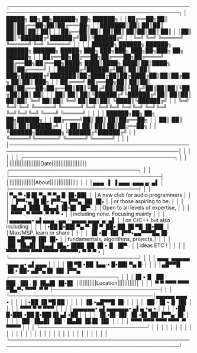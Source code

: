 ┌────────────────────────────────────────────────────────────────────────────────────────────────┐
│ █████╗ ██╗   ██╗██████╗ ██╗ ██████╗                                                            │
│██╔══██╗██║   ██║██╔══██╗██║██╔═══██╗                                                           │
│███████║██║   ██║██║  ██║██║██║   ██║                                                           │
│██╔══██║██║   ██║██║  ██║██║██║   ██║                                                           │
│██║  ██║╚██████╔╝██████╔╝██║╚██████╔╝                                                           │
│╚═╝  ╚═╝ ╚═════╝ ╚═════╝ ╚═╝ ╚═════╝                                                            │
│                                                                                                │
│ ██████╗ ██████╗  ██████╗  ██████╗ ██████╗  █████╗ ███╗   ███╗███╗   ███╗██╗███╗   ██╗ ██████╗  │
│ ██╔══██╗██╔══██╗██╔═══██╗██╔════╝ ██╔══██╗██╔══██╗████╗ ████║████╗ ████║██║████╗  ██║██╔════╝  │
│ ██████╔╝██████╔╝██║   ██║██║  ███╗██████╔╝███████║██╔████╔██║██╔████╔██║██║██╔██╗ ██║██║  ███╗ │
│ ██╔═══╝ ██╔══██╗██║   ██║██║   ██║██╔══██╗██╔══██║██║╚██╔╝██║██║╚██╔╝██║██║██║╚██╗██║██║   ██║ │
│ ██║     ██║  ██║╚██████╔╝╚██████╔╝██║  ██║██║  ██║██║ ╚═╝ ██║██║ ╚═╝ ██║██║██║ ╚████║╚██████╔╝ │
│ ╚═╝     ╚═╝  ╚═╝ ╚═════╝  ╚═════╝ ╚═╝  ╚═╝╚═╝  ╚═╝╚═╝     ╚═╝╚═╝     ╚═╝╚═╝╚═╝  ╚═══╝ ╚═════╝  │
│                                                                                                │
│                                                               ██████╗██╗     ██╗   ██╗██████╗  │
│                                                              ██╔════╝██║     ██║   ██║██╔══██╗ │
│                                                              ██║     ██║     ██║   ██║██████╔╝ │
│                                                              ██║     ██║     ██║   ██║██╔══██╗ │
│                                                              ╚██████╗███████╗╚██████╔╝██████╔╝ │
│                                                               ╚═════╝╚══════╝ ╚═════╝ ╚═════╝  │
│                                                                                                │
│────────────────────────────────────────────────────────────────────────────────────────────────│
│                                                                                                │
│                                                                                                │
│    ┌─────────────────────────────────────────┐                                                 │
│    │||||||||||||||||||Date|||||||||||||||||||│       ┌───────────────────────────────────┐     │
│    ├─────────────────────────────────────────┤       │|||||||||||||||About|||||||||||||||│     │
│    │▄▄▄ . ▌ ▐·▄▄▄ .▄▄▄   ▄· ▄▌               │       ├───────────────────────────────────┤     │
│    │▀▄.▀·▪█·█▌▀▄.▀·▀▄ █·▐█▪██▌               │       │A new club for audio programmers   │     │
│    │▐▀▀▪▄▐█▐█•▐▀▀▪▄▐▀▀▄ ▐█▌▐█▪               │       │or those aspiring to be.           │     │
│    │▐█▄▄▌ ███ ▐█▄▄▌▐█•█▌ ▐█▀·.               │       │Open to all levels of expertise,   │     │
│    │ ▀▀▀ . ▀   ▀▀▀ .▀  ▀  ▀ •                │       │including none. Focusing mainly    │     │
│    │▄▄▄▄▄▄• ▄▌▄▄▄ ..▄▄ · ·▄▄▄▄   ▄▄▄·  ▄· ▄▌ │       │on C/C++ but also including        │     │
│    │•██  █▪██▌▀▄.▀·▐█ ▀. ██▪ ██ ▐█ ▀█ ▐█▪██▌ │       │Max/MSP. learn or share            │     │
│    │ ▐█.▪█▌▐█▌▐▀▀▪▄▄▀▀▀█▄▐█· ▐█▌▄█▀▀█ ▐█▌▐█▪ │       │fundamentals, algorithms, projects,│     │
│    │ ▐█▌·▐█▄█▌▐█▄▄▌▐█▄▪▐███. ██ ▐█ ▪▐▌ ▐█▀·. │       │ideas ETC !                        │     │
│    │ ▀▀▀  ▀▀▀  ▀▀▀  ▀▀▀▀ ▀▀▀▀▀•  ▀  ▀   ▀ •  │       └───────────────────────────────────┘     │
│    │ ▄▄▄· ▄▄▄▄▄    ·▄▄▄      ▄• ▄▌▄▄▄        │                                                 │
│    │▐█ ▀█ •██      ▐▄▄·▪     █▪██▌▀▄ █·      │                                                 │
│    │▄█▀▀█  ▐█.▪    ██▪  ▄█▀▄ █▌▐█▌▐▀▀▄     ┌─────────────────────────────┐                     │
│    │▐█ ▪▐▌ ▐█▌·    ██▌.▐█▌.▐▌▐█▄█▌▐█•█▌    │||||||||||Location|||||||||||│                     │
│    │ ▀  ▀  ▀▀▀     ▀▀▀  ▀█▄▀▪ ▀▀▀ .▀  ▀    ├─────────────────────────────┤                     │
│    └───────────────────────────────────────│▄▄▄▄▄ ▄▄▄· ▪                 │                     │
│                                            │•██  ▐█ ▀█ ██                │                     │
│                                            │ ▐█.▪▄█▀▀█ ▐█·               │                     │
│                                            │ ▐█▌·▐█ ▪▐▌▐█▌               │                     │
│                                            │ ▀▀▀  ▀  ▀ ▀▀▀               │                     │
│                                            │▄▄▄▄▄▄• ▄▌▄▄▄▄▄▄• ▄▌▄ •▄ ▪   │                     │
│                                            │•██  █▪██▌•██  █▪██▌█▌▄▌▪██  │                     │
│                                            │ ▐█.▪█▌▐█▌ ▐█.▪█▌▐█▌▐▀▀▄·▐█· │                     │
│                                            │ ▐█▌·▐█▄█▌ ▐█▌·▐█▄█▌▐█.█▌▐█▌ │                     │
│                                            │ ▀▀▀  ▀▀▀  ▀▀▀  ▀▀▀ ·▀  ▀▀▀▀ │                     │
│                                            └─────────────────────────────┘                     │
│                                                                                                │
│                                                                                                │
│                                                                                                │
│                                                                                                │
│                                                                                                │
│                                                                                                │
│                                                                                                │
│                                                                                                │
│                                                                                                │
│                                                                                                │
│                                                                                                │
│                                                                                                │
│                                                                                                │
│                                                                                                │
│                                                                                                │
└────────────────────────────────────────────────────────────────────────────────────────────────┘
